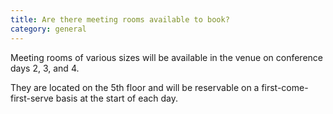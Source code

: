 ```yaml
---
title: Are there meeting rooms available to book?
category: general
---
```

Meeting rooms of various sizes will be available in the venue on conference days 2, 3, and 4. 

They are located on the 5th floor and will be reservable on a first-come-first-serve basis at the start of each day.